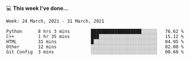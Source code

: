 💻 **This week I've done...**

<!--START_SECTION:waka-->
```text
Week: 24 March, 2021 - 31 March, 2021

Python      8 hrs 3 mins        ███████████████████░░░░░░   76.62 % 
C++         1 hr 35 mins        ███░░░░░░░░░░░░░░░░░░░░░░   15.12 % 
HTML        31 mins             █░░░░░░░░░░░░░░░░░░░░░░░░   04.95 % 
Other       12 mins             ░░░░░░░░░░░░░░░░░░░░░░░░░   02.00 % 
Git Config  3 mins              ░░░░░░░░░░░░░░░░░░░░░░░░░   00.60 %
```
<!--END_SECTION:waka-->
